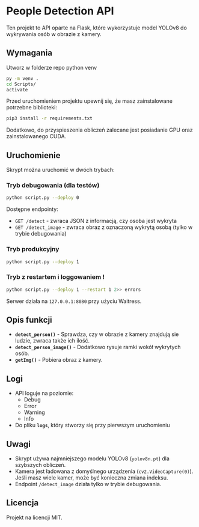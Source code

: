 # People Detection API

Ten projekt to API oparte na Flask, które wykorzystuje model YOLOv8 do wykrywania osób w obrazie z kamery.

## Wymagania

Utworz w folderze repo python venv

```bash
py -m venv .
cd Scripts/
activate
```

Przed uruchomieniem projektu upewnij się, że masz zainstalowane potrzebne biblioteki:

```bash
pip3 install -r requirements.txt
```

Dodatkowo, do przyspieszenia obliczeń zalecane jest posiadanie GPU oraz zainstalowanego CUDA.

## Uruchomienie

Skrypt można uruchomić w dwóch trybach:

### Tryb debugowania (dla testów)

```bash
python script.py --deploy 0
```

Dostępne endpointy:
- `GET /detect` - zwraca JSON z informacją, czy osoba jest wykryta
- `GET /detect_image` - zwraca obraz z oznaczoną wykrytą osobą (tylko w trybie debugowania)

### Tryb produkcyjny

```bash
python script.py --deploy 1
```

### Tryb z restartem i loggowaniem !
```bash
python script.py --deploy 1 --restart 1 2>> errors
```

Serwer działa na `127.0.0.1:8080` przy użyciu Waitress.

## Opis funkcji

- **`detect_person()`** - Sprawdza, czy w obrazie z kamery znajdują sie ludzie, zwraca także ich ilość.
- **`detect_person_image()`** - Dodatkowo rysuje ramki wokół wykrytych osób.
- **`getImg()`** - Pobiera obraz z kamery.

## Logi

- API loguje na poziomie:
    - Debug
    - Error
    - Warning
    - Info
- Do pliku **`logs`**, który stworzy się przy pierwszym uruchomieniu

## Uwagi

- Skrypt używa najmniejszego modelu YOLOv8 (`yolov8n.pt`) dla szybszych obliczeń.
- Kamera jest ładowana z domyślnego urządzenia (`cv2.VideoCapture(0)`). Jeśli masz wiele kamer, może być konieczna zmiana indeksu.
- Endpoint `/detect_image` działa tylko w trybie debugowania.

## Licencja

Projekt na licencji MIT.

